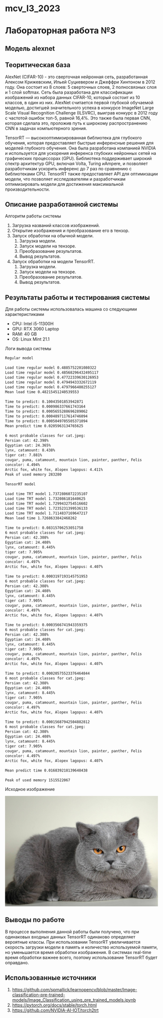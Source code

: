 # mcv_l3_2023
# Лабораторная работа №3
## Модель alexnet

## Теоритическая база

AlexNet (CIFAR-10) - это сверточная нейронная сеть, разработанная Алексом Крижевским, Ильей Суцкевером и Джеффри Хинтоном в 2012 году. Она состоит из 8 слоев: 5 сверточных слоев, 2 полносвязных слоя и 1 слой softmax. Сеть была разработана для классификации изображений из набора данных CIFAR-10, который состоит из 10 классов, в один из них. AlexNet считается первой глубокой обучаемой моделью, достигшей значительного успеха в конкурсе ImageNet Large Scale Visual Recognition Challenge (ILSVRC), выиграв конкурс в 2012 году с частотой ошибок топ-5, равной 16,4%. Это также была первая CNN, которая сделала это, проложив путь к широкому распространению CNN в задачах компьютерного зрения.

TensorRT — высокооптимизированная библиотека для глубокого обучения, которая предоставляет быстрые инференсные решения для моделей глубокого обучения. Она была разработана компанией NVIDIA и используется для ускорения инференса глубоких нейронных сетей на графических процессорах (GPU). Библиотека поддерживает широкий спектр архитектур GPU, включая Volta, Turing иAmpere, и позволяет разработчикам ускорить инференс до 7 раз по сравнению с библиотеками CPU. TensorRT также предоставляет API для оптимизации модели, что позволяет исследователям и разработчикам оптимизировать модели для достижения максимальной производительности.


## Описание разработанной системы

Алгоритм работы системы
1. Загрузка названий классов изображений.
2. Открытие изображения и преобразование его в тензор.
3. Запуск обработки на обычной модели.
    1. Загрузка модели.
    2. Запуск модели на тензоре.
    3. Преобразование результатов.
    4. Вывод результатов.
4. Запуск обработки на модели TensorRT.
    1. Загрузка модели.
    2. Запуск модели на тензоре.
    3. Преобразование результатов.
    4. Вывод результатов.

## Результаты работы и тестирования системы

Для работы системы использовалась машина со следующими характеристиками
  + CPU: Intel i5-11300H
  + GPU: RTX 3060 Laptop
  + RAM: 40 GB
  + OS: Linux Mint 21.1

Логи вывода системы

```
Regular model

Load time regular model 0.4885752201080322
Load time regular model 0.48568296432495117
Load time regular model 0.47722339630126953
Load time regular model 0.4794943332672119
Load time regular model 0.4797966480255127
Mean load time 0.48215451240539553

Time to predict: 0.10043501853942871
Time to predict: 0.000986337661743164
Time to predict: 0.0005655288696289062
Time to predict: 0.0004897117614746094
Time to predict: 0.0005049705505371094
Mean predict time 0.0205963134765625

6 most probable classes for cat.jpeg:
Persian cat: 42.398%
Egyptian cat: 24.365%
lynx, catamount: 8.438%
tiger cat: 7.881%
cougar, puma, catamount, mountain lion, painter, panther, Felis concolor: 4.494%
Arctic fox, white fox, Alopex lagopus: 4.411%
Peak of used memory 283280

TensorRT model

Load time TRT model 1.7372806072235107
Load time TRT model 1.732086181640625
Load time TRT model 1.7299432754516602
Load time TRT model 1.7235231399536133
Load time TRT model 1.7114837169647217
Mean load time 1.7268633842468262

Time to predict: 0.08315706253051758
6 most probable classes for cat.jpeg:
Persian cat: 42.308%
Egyptian cat: 24.408%
lynx, catamount: 8.445%
tiger cat: 7.905%
cougar, puma, catamount, mountain lion, painter, panther, Felis concolor: 4.497%
Arctic fox, white fox, Alopex lagopus: 4.407%

Time to predict: 0.0003197193145751953
6 most probable classes for cat.jpeg:
Persian cat: 42.308%
Egyptian cat: 24.408%
lynx, catamount: 8.445%
tiger cat: 7.905%
cougar, puma, catamount, mountain lion, painter, panther, Felis concolor: 4.497%
Arctic fox, white fox, Alopex lagopus: 4.407%

Time to predict: 0.0003566741943359375
6 most probable classes for cat.jpeg:
Persian cat: 42.308%
Egyptian cat: 24.408%
lynx, catamount: 8.445%
tiger cat: 7.905%
cougar, puma, catamount, mountain lion, painter, panther, Felis concolor: 4.497%
Arctic fox, white fox, Alopex lagopus: 4.407%

Time to predict: 0.00020575523376464844
6 most probable classes for cat.jpeg:
Persian cat: 42.308%
Egyptian cat: 24.408%
lynx, catamount: 8.445%
tiger cat: 7.905%
cougar, puma, catamount, mountain lion, painter, panther, Felis concolor: 4.497%
Arctic fox, white fox, Alopex lagopus: 4.407%

Time to predict: 0.00015687942504882812
6 most probable classes for cat.jpeg:
Persian cat: 42.308%
Egyptian cat: 24.408%
lynx, catamount: 8.445%
tiger cat: 7.905%
cougar, puma, catamount, mountain lion, painter, panther, Felis concolor: 4.497%
Arctic fox, white fox, Alopex lagopus: 4.407%

Mean predict time 0.016839218139648438

Peak of used memory 1515522067

```

Исходное изображение

![cat.jpeg](./cat.jpeg)


## Выводы по работе

В процессе выполнения данной работы были получено, что при одинаковых входных данных TensorRT одинаково определяет вероятные классы.
При использовании TensorRT увеличивается скорость загрузки модели в память и количество используемой памяти, но уменьшается время обработки изображения.
В системах real-time время обработки важнее всего, поэтому использование TensorRT будет оправдано.
  
## Использованные источники

1. https://github.com/spmallick/learnopencv/blob/master/Image-classification-pre-trained-models/Image_Classification_using_pre_trained_models.ipynb
2. https://pytorch.org/docs/stable/torch.html
3. https://github.com/NVIDIA-AI-IOT/torch2trt
